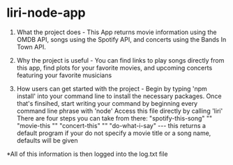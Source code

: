 # liri-node-app
1) What the project does - 
This App returns movie information using the OMDB API, songs using the Spotify API, and concerts using the Bands In Town API.

2) Why the project is useful - 
You can find links to play songs directly from this app, find plots for your favorite movies, and upcoming concerts featuring your favorite musicians

3) How users can get started with the project - 
Begin by typing 'npm install' into your command line to install the necessary packages.
Once that's finsihed, start writing your command by beginning every command line phrase with 'node'
Access this file directly by calling 'liri'
There are four steps you can take from there:
"spotify-this-song" "<song>"
"movie-this "<movie>"
"concert-this" "<artist>"
"do-what-i-say" --- this returns a default program
  if your do not specify a movie title or a song name, defaults will be given 

*All of this information is then logged into the log.txt file
